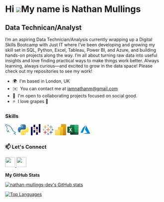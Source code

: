Hi ![](https://user-images.githubusercontent.com/18350557/176309783-0785949b-9127-417c-8b55-ab5a4333674e.gif)My name is Nathan Mullings
=======================================================================================================================================

Data Technican/Analyst
----------------------

I’m an aspiring Data Technician/Analysis currently wrapping up a Digital Skills Bootcamp with Just IT where I’ve been developing and growing my skill set in SQL, Python, Excel, Tableau, Power BI, and Azure, and building hands-on projects along the way. I’m all about turning raw data into useful insights and love finding practical ways to make things work better. Always learning, always curious—and excited to grow in the data space! Please check out my repositories to see my work!

*   🌍  I'm based in London, UK
*   ✉️  You can contact me at [iamnathanm@gmail.com](mailto:iamnathanm@gmail.com)
*   🤝  I'm open to collaborating projects focused on social good.
*   ⚡  I love grapes 🍇

### Skills
<p align="left">
  <a href="" target="_blank" rel="noreferrer"><img src="https://github.com/nathan-mullings-dev/portfolio_profile/blob/main/images/mysql.svg" width="36" height="36" alt="MySQL" /></a>
  <a href="" target="_blank" rel="noreferrer"><img src="https://github.com/nathan-mullings-dev/portfolio_profile/blob/main/images/python-colored.svg" width="36" height="36" alt="Python" /></a>
  <a href="" target="_blank" rel="noreferrer"><img src="https://github.com/nathan-mullings-dev/portfolio_profile/blob/main/images/pandas%20(python).svg" width="36" height="36" alt="Pandas" /></a>
  <a href="" target="_blank" rel="noreferrer"><img src="https://github.com/nathan-mullings-dev/portfolio_profile/blob/main/images/Tableau.svg" width="36" height="36" alt="Tableau" /></a>
  <a href="" target="_blank" rel="noreferrer"><img src="https://github.com/nathan-mullings-dev/portfolio_profile/blob/main/images/Power-BI.svg" width="36" height="36" alt="Power BI" /></a>
  <a href="" target="_blank" rel="noreferrer"><img src="https://github.com/nathan-mullings-dev/portfolio_profile/blob/main/images/ms%20excel.svg" width="36" height="36" alt="Excel" /></a>
  <a href="" target="_blank" rel="noreferrer"><img src="https://github.com/nathan-mullings-dev/portfolio_profile/blob/main/images/microsoft%20azure.svg" width="36" height="36" alt="Microsoft Azure" /></a>
  </p>

### 📫 Let's Connect
<p align="left"> <a href="https://www.github.com/nathan-mullings-dev" target="_blank" rel="noreferrer"> <picture> <source media="(prefers-color-scheme: dark)" srcset="https://raw.githubusercontent.com/danielcranney/readme-generator/main/public/icons/socials/github-dark.svg" /> <source media="(prefers-color-scheme: light)" srcset="https://raw.githubusercontent.com/danielcranney/readme-generator/main/public/icons/socials/github.svg" /> <img src="https://raw.githubusercontent.com/danielcranney/readme-generator/main/public/icons/socials/github.svg" width="32" height="32" /> </picture> </a> <a href="https://www.linkedin.com/in/nathan-mullings-a62589184/" target="_blank" rel="noreferrer"> <picture> <source media="(prefers-color-scheme: dark)" srcset="https://raw.githubusercontent.com/danielcranney/readme-generator/main/public/icons/socials/linkedin-dark.svg" /> <source media="(prefers-color-scheme: light)" srcset="https://raw.githubusercontent.com/danielcranney/readme-generator/main/public/icons/socials/linkedin.svg" /> <img src="https://raw.githubusercontent.com/danielcranney/readme-generator/main/public/icons/socials/linkedin.svg" width="32" height="32" /> </picture> </a></p>

<b>My GitHub Stats</b>

<a href="http://www.github.com/nathan-mullings-dev"><img src="https://github-readme-stats.vercel.app/api?username=nathan-mullings-dev&show_icons=true&hide=&count_private=true&title_color=0891b2&text_color=ffffff&icon_color=0891b2&bg_color=1c1917&hide_border=true&show_icons=true" alt="nathan-mullings-dev's GitHub stats" /></a>

<a href="https://github.com/nathan-mullings-dev" align="left"><img src="https://github-readme-stats.vercel.app/api/top-langs/?username=nathan-mullings-dev&langs_count=10&title_color=0891b2&text_color=ffffff&icon_color=0891b2&bg_color=1c1917&hide_border=true&locale=en&custom_title=Top%20%Languages" alt="Top Languages" /></a>
